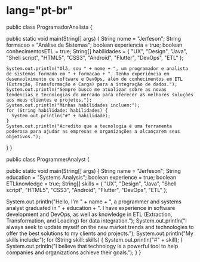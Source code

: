 
<h1>lang="pt-br"</h1>
public class ProgramadorAnalista {

  public static void main(String[] args) {
    String nome = "Jerfeson";
    String formacao = "Análise de Sistemas";
    boolean experiencia = true;
    boolean conhecimentosETL = true;
    String[] habilidades = {
      "UX",
      "Design",
      "Java",
      "Shell script",
      "HTML5",
      "CSS3",
      "Android",
      "Flutter",
      "DevOps",
      "ETL"
    };

    System.out.println("Olá, sou " + nome + ", um programador e analista de sistemas formado em " + formacao + ". Tenho experiência em desenvolvimento de software e DevOps, além de conhecimentos em ETL (Extração, Transformação e Carga) para a integração de dados.");
    System.out.println("Sempre busco me atualizar sobre as novas tendências e tecnologias do mercado para oferecer as melhores soluções aos meus clientes e projetos.");
    System.out.println("Minhas habilidades incluem:");
    for (String habilidade: habilidades) {
      System.out.println("#" + habilidade);
    }
    System.out.println("Acredito que a tecnologia é uma ferramenta poderosa para ajudar as empresas e organizações a alcançarem seus objetivos.");
  }
}


<html lang="en-US">
public class ProgrammerAnalyst {

public static void main(String[] args) {
String name = "Jerfeson";
String education = "Systems Analysis";
boolean experience = true;
boolean ETLknowledge = true;
String[] skills = {
"UX",
"Design",
"Java",
"Shell script",
"HTML5",
"CSS3",
"Android",
"Flutter",
"DevOps",
"ETL"
};

System.out.println("Hello, I'm " + name + ", a programmer and systems analyst graduated in " + education + ". I have experience in software development and DevOps, as well as knowledge in ETL (Extraction, Transformation, and Loading) for data integration.");
System.out.println("I always seek to update myself on the new market trends and technologies to offer the best solutions to my clients and projects.");
System.out.println("My skills include:");
for (String skill: skills) {
  System.out.println("#" + skill);
}
System.out.println("I believe that technology is a powerful tool to help companies and organizations achieve their goals.");
}
}
